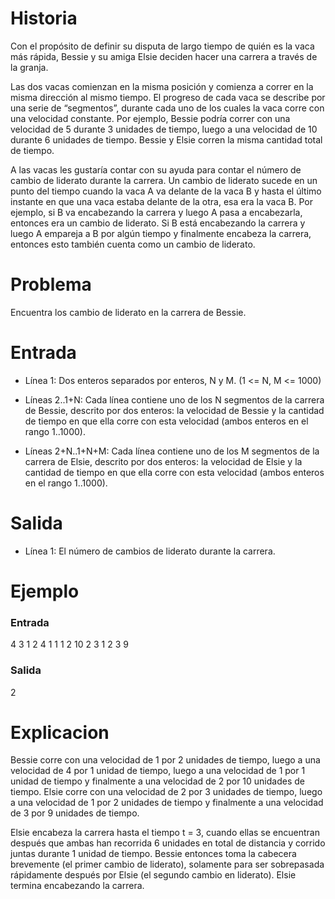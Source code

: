 # Historia

Con el propósito de definir su disputa de largo tiempo de quién es la vaca más rápida, Bessie y su amiga Elsie deciden hacer una carrera a través de la granja.

Las dos vacas comienzan en la misma posición y comienza a correr en la misma dirección al mismo tiempo. El progreso de cada vaca se describe por una serie 
de “segmentos”, durante cada uno de los cuales la vaca corre con una velocidad constante. Por ejemplo, Bessie podría correr con una velocidad de 5 durante 3 
unidades de tiempo, luego a una velocidad de 10 durante 6 unidades de tiempo. Bessie y Elsie corren la misma cantidad total de tiempo.

A las vacas les gustaría contar con su ayuda para contar el número de cambio de liderato durante la carrera. Un cambio de liderato sucede en un punto del 
tiempo cuando la vaca A va delante de la vaca B y hasta el último instante en que una vaca estaba delante de la otra, esa era la vaca B. Por ejemplo, si B va encabezando la carrera y luego A pasa a encabezarla, entonces era un cambio de liderato. Si B está encabezando la carrera y luego A empareja a B por algún tiempo y finalmente encabeza la carrera, entonces esto también cuenta como un cambio de liderato.

# Problema

Encuentra los cambio de liderato en la carrera de Bessie.

# Entrada

* Línea 1: Dos enteros separados por enteros, N y M. (1 <= N, M <= 1000)

* Líneas 2..1+N: Cada línea contiene uno de los N segmentos de la carrera de 
   Bessie, descrito por dos enteros: la velocidad de Bessie y la cantidad de 
   tiempo en que ella corre con esta velocidad (ambos enteros en el rango 
   1..1000).

* Líneas 2+N..1+N+M: Cada línea contiene uno de los M segmentos de la carrera 
   de Elsie, descrito por dos enteros: la velocidad de Elsie y la cantidad de 
   tiempo en que ella corre con esta velocidad (ambos enteros en el rango 
   1..1000).

# Salida

* Línea 1: El número de cambios de liderato durante la carrera.

# Ejemplo

### Entrada

4 3
1 2
4 1
1 1
2 10
2 3
1 2
3 9

### Salida

2

# Explicacion

Bessie corre con una velocidad de 1 por 2 unidades de tiempo, luego a una 
velocidad de 4 por 1 unidad de tiempo, luego a una velocidad de 1 por 1 unidad 
de tiempo y finalmente a una velocidad de 2 por 10 unidades de tiempo. Elsie 
corre con una velocidad de 2 por 3 unidades de tiempo, luego a una velocidad 
de 1 por 2 unidades de tiempo y finalmente a una velocidad de 3 por 9 unidades 
de tiempo.

Elsie encabeza la carrera hasta el tiempo t = 3, cuando ellas se encuentran 
después que ambas han recorrida 6 unidades en total de distancia y corrido 
juntas durante 1 unidad de tiempo. Bessie entonces toma la cabecera brevemente 
(el primer cambio de liderato), solamente para ser sobrepasada rápidamente 
después por Elsie (el segundo cambio en liderato). Elsie termina encabezando 
la carrera.
